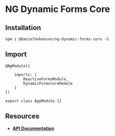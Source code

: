 # NG Dynamic Forms Core

## Installation
```
npm i @danielhokanson/ng-dynamic-forms-core -S
```

## Import
```
@NgModule({

    imports: [
        ReactiveFormsModule,
        DynamicFormsCoreModule
    ]
})

export class AppModule {}
```

## Resources

* [**API Documentation**](http://ng2-dynamic-forms.udos86.de/docs/core/) 
